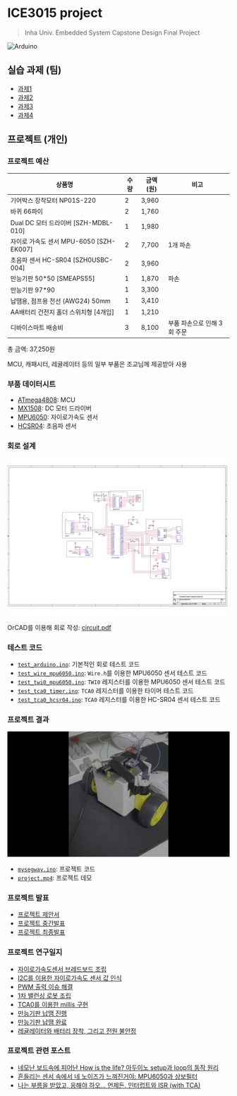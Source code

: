 # ICE3015 project

> Inha Univ. Embedded System Capstone Design Final Project

![Arduino](https://img.shields.io/badge/c++-arduino-00979D?logo=arduino&logoColor=white&style=for-the-badge)

## 실습 과제 (팀)

- [과제1](./homework/과제1_실습팀4.pdf)
- [과제2](./homework/과제2_실습팀4.pdf)
- [과제3](./homework/과제3_실습팀4.pdf)
- [과제4](./homework/과제4_실습팀4.pdf)

## 프로젝트 (개인)

### 프로젝트 예산

| 상품명 | 수량 | 금액(원) | 비고 |
| --- | --- | --- | --- |
| 기어박스 장착모터 NP01S-220	| 2 |	3,960 |	|
| 바퀴 66파이	| 2	| 1,760 | |	
| Dual DC 모터 드라이버 [SZH-MDBL-010] | 1 | 1,980 | |
| 자이로 가속도 센서 MPU-6050 [SZH-EK007] | 2 | 7,700 | 1개 파손 |
| 초음파 센서 HC-SR04 [SZH0USBC-004] | 2 | 3,960 | |	
| 만능기판 50*50 [SMEAPS55] | 1 | 1,870 | 파손 |
| 만능기판 97*90 | 1 | 3,300 | |
| 납땜용, 점프용 전선 (AWG24) 50mm | 1 | 3,410 | |	
| AA배터리 건전지 홀더 스위치형 [4개입] | 1 | 1,210 | |	
| 디바이스마트 배송비 | 3 | 8,100 | 부품 파손으로 인해 3회 주문 |

총 금액: 37,250원

MCU, 캐패시터, 레귤레이터 등의 일부 부품은 조교님께 제공받아 사용

### 부품 데이터시트

- [ATmega4808](./resource/datasheet/ATmega4808.pdf): MCU
- [MX1508](./resource/datasheet/MX1508.pdf): DC 모터 드라이버
- [MPU6050](./resource/datasheet/MPU6050.pdf): 자이로가속도 센서
- [HCSR04](./resource/datasheet/HCSR04.pdf): 초음파 센서

### 회로 설계

![Circuit](./resource/orcad/circuit.jpg)

OrCAD를 이용해 회로 작성: [circuit.pdf](./esource/orcad/circuit.pdf)

### 테스트 코드

- [`test_arduino.ino`](./src/test_arduino.ino): 기본적인 회로 테스트 코드
- [`test_wire_mpu6050.ino`](./src/test_wire_mpu6050.ino): `Wire.h`를 이용한 MPU6050 센서 테스트 코드
- [`test_twi0_mpu6050.ino`](./src/test_twi0_mpu6050.ino): `TWI0` 레지스터를 이용한 MPU6050 센서 테스트 코드
- [`test_tca0_timer.ino`](./src/test_tca0_timer.ino): `TCA0` 레지스터를 이용한 타이머 테스트 코드
- [`test_tca0_hcsr04.ino`](./src/test_tca0_hcsr04.ino): `TCA0` 레지스터를 이용한 HC-SR04 센서 테스트 코드

### 프로젝트 결과

![project.mp4](./resource/video/project.gif)

- [`mysegway.ino`](./src/mysegway.ino): 프로젝트 코드
- [`project.mp4`](./resource/video/project.gif): 프로젝트 데모

### 프로젝트 발표

- [프로젝트 제안서](./resource/project_proposal.pdf)
- [프로젝트 중간발표](./resource/project_interim.pdf)
- [프로젝트 최종발표](./resource/project_final.pdf)

### 프로젝트 연구일지

- [자이로가속도센서 브레드보드 조립](./resource/project_note_0512.pdf)
- [I2C를 이용한 자이로가속도 센서 값 인식](./resource/project_note_0518.pdf)
- [PWM 출력 이슈 해결](./resource/project_note_0524.pdf.pdf)
- [1차 밸런싱 로봇 조립](./resource/project_note_0527.pdf.pdf)
- [TCA0를 이용한 millis 구현](./resource/project_note_0604.pdf)
- [만능기판 납땜 진행](./resource/project_note_0609.pdf)
- [만능기판 납땜 완료](./resource/project_note_0612.pdf)
- [레귤레이터와 배터리 장착, 그리고 전원 불안정](./resource/project_note_0613.pdf)

### 프로젝트 관련 포스트

- [네모난 보드속에 피어난 How is the life? 아두이노 setup과 loop의 동작 원리](https://int-i.github.io/cpp/2023-03-17/arudino-setup-loop/)
- [흔들리는 센서 속에서 네 노이즈가 느껴진거야: MPU6050과 상보필터](https://int-i.github.io/cpp/2023-06-24/mpu6050-complementary-filter/)
- [나는 부름을 받았고, 응해야 하오... 언제든. 인터럽트와 ISR (with TCA)](https://int-i.github.io/cpp/2023-07-04/arduino-interrupt/)
